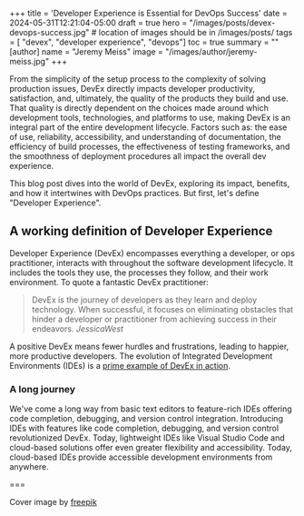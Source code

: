 +++
title = 'Developer Experience is Essential for DevOps Success'
date = 2024-05-31T12:21:04-05:00
draft = true
hero = "/images/posts/devex-devops-success.jpg" # location of images should be in /images/posts/
tags = [ "devex", "developer experience", "devops"]
toc = true
summary = ""
[author]
    name = "Jeremy Meiss"
    image = "/images/author/jeremy-meiss.jpg"
+++

From the simplicity of the setup process to the complexity of solving production issues, DevEx directly impacts developer productivity, satisfaction, and, ultimately, the quality of the products they build and use. That quality is directly dependent on the choices made around which development tools, technologies, and platforms to use, making DevEx is an integral part of the entire development lifecycle. Factors such as: the ease of use, reliability, accessibility, and understanding of documentation, the efficiency of build processes, the effectiveness of testing frameworks, and the smoothness of deployment procedures all impact the overall dev experience.

This blog post dives into the world of DevEx, exploring its impact, benefits, and how it intertwines with DevOps practices. But first, let's define "Developer Experience".

## A working definition of Developer Experience

Developer Experience (DevEx) encompasses everything a developer, or ops practitioner, interacts with throughout the software development lifecycle. It includes the tools they use, the processes they follow, and their work environment. To quote a fantastic DevEx practitioner:

> DevEx is the journey of developers as they learn and deploy technology. When successful, it focuses on eliminating obstacles that hinder a developer or practitioner from achieving success in their endeavors.
<cite>Jessica<span class="cite-last-name">West</span></cite>

A positive DevEx means fewer hurdles and frustrations, leading to happier, more productive developers. The evolution of Integrated Development Environments (IDEs) is a [prime example of DevEx in action](./ide-devex-journey-text-editor-to-cloud.md).

### A long journey

We've come a long way from basic text editors to feature-rich IDEs offering code completion, debugging, and version control integration. Introducing IDEs with features like code completion, debugging, and version control revolutionized DevEx. Today, lightweight IDEs like Visual Studio Code and cloud-based solutions offer even greater flexibility and accessibility. Today, cloud-based IDEs provide accessible development environments from anywhere. 

===

Cover image by <a href="https://www.freepik.com/free-vector/gradient-devops-illustration_25225463.htm#fromView=search&page=1&position=0&uuid=e7cf3a2c-d15d-4897-be71-0548abdac62f">freepik</a>